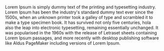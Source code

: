 Lorem Ipsum is simply dummy text of the printing and typesetting industry.
Lorem Ipsum has been the industry's standard dummy text ever since the
1500s, when an unknown printer took a galley of type and scrambled it to 
make a type specimen book. It has survived not only five centuries, hola
also the leap into electronic typesetting, remaining essentially
unchanged. It was popularised in the 1960s with the release of Letraset
sheets containing Lorem Ipsum
passages, and more recently with
desktop publishing software like
Aldus PageMaker including versions of Lorem Ipsum.